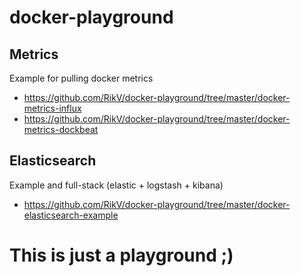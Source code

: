 # docker-playground


## Metrics

Example for pulling docker metrics 

  * https://github.com/RikV/docker-playground/tree/master/docker-metrics-influx
  * https://github.com/RikV/docker-playground/tree/master/docker-metrics-dockbeat

## Elasticsearch

Example and full-stack (elastic + logstash + kibana)

  * https://github.com/RikV/docker-playground/tree/master/docker-elasticsearch-example

# This is just a playground ;)
